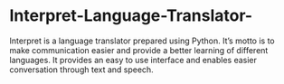 # Interpret-Language-Translator-
Interpret is a language translator prepared using Python. It’s motto
is to make communication easier and provide a better learning of
different languages. It provides an easy to use interface and
enables easier conversation through text and speech.
